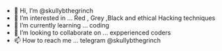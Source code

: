 - 👋 Hi, I’m @skullybthegrinch
- 👀 I’m interested in ... Red , Grey ,Black and ethical Hacking techniques
- 🌱 I’m currently learning ... coding 
- 💞️ I’m looking to collaborate on ... expperienced coders 
- 📫 How to reach me ... telegram @skullybthegrinch

<!---
skullybthegrinch/skullybthegrinch is a ✨ special ✨ repository because its `README.md` (this file) appears on your GitHub profile.
You can click the Preview link to take a look at your changes.
--->
